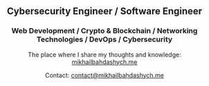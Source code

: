 <h2 align="center">
  Cybersecurity Engineer / Software Engineer
</h2>

<h3 align="center">
  Web Development / Crypto & Blockchain / Networking Technologies / DevOps / Cybersecurity
</h3>

<div align="center">
  <p>The place where I share my thoughts and knowledge: <a href="https://mikhailbahdashych.me">mikhailbahdashych.me</a></p>
  <p>Contact: <a href="mailto:contact@mikhailbahdashych.me">contact@mikhailbahdashych.me</a></p>
</div>
